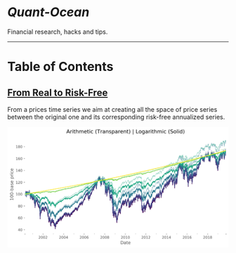 # *Quant-Ocean*
Financial research, hacks and tips.

---

# Table of Contents

## [From Real to Risk-Free](https://github.com/KikeM/quant-ocean/blob/master/from-real-to-risk-free/from-real-to-risk-free.md)

From a prices time series we aim at creating all the space of price series
between the original one and its corresponding risk-free annualized series.

![Series with arithmetic and logarithmic returns](./from-real-to-risk-free/figures/comparison_returns.png)

